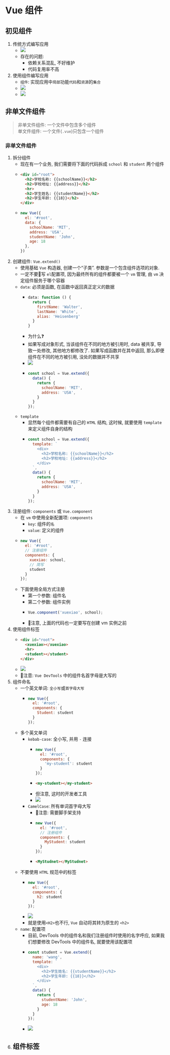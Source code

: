 # Vue 组件
## 初见组件
1. 传统方式编写应用
    - ![](../image/Snipaste_2021-12-21_20-09-25.png)
    - 存在的问题:
      - 依赖关系混乱, 不好维护
      - 代码复用率不高
2. 使用组件编写应用
    - `组件`: 实现应用中`局部`功能`代码`和`资源`的`集合`
    - ![](../image/Snipaste_2021-12-21_20-19-14.png)
    - ![](../image/Snipaste_2021-12-21_20-20-56.png)
## 非单文件组件
> 非单文件组件: 一个文件中包含多个组件 \
单文件组件: 一个文件(`.vue`)只包含一个组件
### 非单文件组件
1. 拆分组件
    - 现在有一个业务, 我们需要将下面的代码拆成 `school` 和 `student` 两个组件
    - ```html
      <div id="root">
        <h2>学校名称: {{schoolName}}</h2>
        <h2>学校地址: {{address}}</h2>
        <hr>
        <h2>学生姓名: {{studentName}}</h2>
        <h2>学生年龄: {{18}}</h2>
      </div>
    - ```js
      new Vue({
        el: '#root',
        data: {
          schoolName: 'MIT',
          address: 'USA',
          studentName: 'John',
          age: 18
        },
      })
2. 创建组件: `Vue.extend()`
    - 使用基础 `Vue` 构造器, 创建一个“子类”. 参数是一个包含组件选项的对象. 
    - 一定不要🙅‍写 `el`配置项, 因为最终所有的组件都要被一个 `vm` 管理, 由 `vm` 决定组件服务于哪个容器
    - `data`: 必须是函数, 在函数中返回真正定义的数据
      - ```js
        data: function () {
          return {
            firstName: 'Walter',
            lastName: 'White',
            alias: 'Heisenberg'
          }
        }
      - 为什么❓
      - 如果写成对象形式, 当该组件在不同的地方被引用时, data 被共享, 导致一处修改, 其他地方都修改了. 如果写成函数并在其中返回, 那么即便组件在不同的地方被引用, 没处的数据并不共享
      - ![](../image/Snipaste_2021-12-21_20-47-26.png)
      - ```js
        const school = Vue.extend({
          data() {
            return {
              schoolName: 'MIT',
              address: 'USA',
            }
          }
        });
    - `template`
      - 显然每个组件都需要有自己的 `HTML` 结构, 这时候, 就要使用 `template` 来定义组件自身的结构
      - ```js
        const school = Vue.extend({
          template: `
            <div>
              <h2>学校名称: {{schoolName}}</h2>
              <h2>学校地址: {{address}}</h2>
            </div>
          `,
          data() {
            return {
              schoolName: 'MIT',
              address: 'USA',
            }
          }
        });
3. 注册组件: `components` 或 `Vue.component`
    - 在 `vm` 中使用全新配置项: `components`
      - `key`: 组件的`名`
      - `value`: 定义的组件
    - ```js
      new Vue({
        el: '#root',
        // 注册组件
        components: {
          xuexiao: school,
          // 简写
          student
        }
      });
    - 下面使用全局方式注册
      - 第一个参数: 组件名
      - 第二个参数: 组件实例
      - ```js
        Vue.component('xuexiao', school);
      - 🐖注意, 上面的代码也一定要写在创建 vm 实例之前
4. 使用组件标签
    - ```html
      <div id="root">
        <xuexiao></xuexiao>
        <hr>
        <student></student>
      </div>
    - ![](../image/Snipaste_2021-12-21_21-02-20.png )
    - 🐖注意: `Vue DevTools` 中的组件名首字母是大写的
5. 组件命名
    - 一个英文单词: `全小写`或`首字母大写`
      - ```js
        new Vue({
          el: '#root',
          components: {
            Student: student
          }
        });
    - 多个英文单词
      - `kebab-case`: 全小写, 并用 `-` 连接
        - ```js
          new Vue({
            el: '#root',
            components: {
              'my-student': student
            }
          });
        - ```html
          <my-student></my-student>
        - 但注意, 这时的开发者工具
        - ![](../image/Snipaste_2021-12-23_20-56-37.png)
      - `CamelCase`: 所有单词首字母大写
        - 🐖注意: 需要脚手架支持
        - ```js
          new Vue({
            el: '#root',
            // 注册组件
            components: {
              MyStudent: student
            }
          });
        - ```html
          <MyStudnet></MyStudnet>
    - 不要使用 `HTML` 规范中的标签
      - ```js
        new Vue({
          el: '#root',
          components: {
            h2: student
          }
        });
      - ![](../image/Snipaste_2021-12-23_21-05-52.png)
      - 就是使用`<H2>`也不行, `Vue` 自动将其转为原生的 `<h2>`
    - `name`: 配置项
      - 目前, DevTools 中的组件名和我们注册组件时使用的名字呼应, 如果我们想要修改 DevTools 中的组件名, 就要使用该配置项
      - ```js
        const student = Vue.extend({
          name: 'wang',
          template: `
            <div>
              <h2>学生姓名: {{studentName}}</h2>
              <h2>学生年龄: {{18}}</h2>
            </div>
          `,
          data() {
            return {
              studentName: 'John',
              age: 18
            }
          }
        });
      - ![](../image/Snipaste_2021-12-23_22-05-07.png)
6. 组件标签
    - 